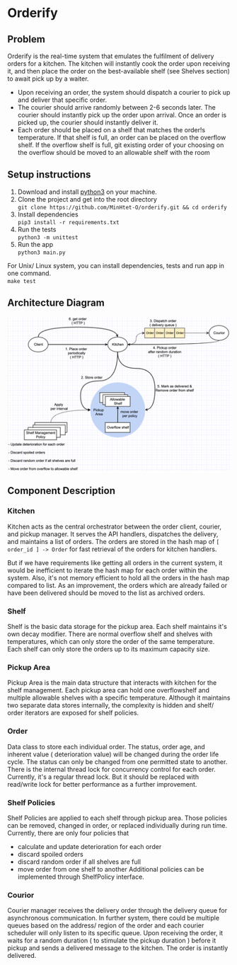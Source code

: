 # Orderify

## Problem

Orderify is the real-time system that emulates the fulfilment of delivery orders for a kitchen. The kitchen will instantly cook the order upon receiving it, and then place the order on the best-available shelf (see Shelves section) to await pick up by a waiter.
- Upon receiving an order, the system should dispatch a courier to pick up and deliver that specific order.
- The courier should arrive randomly between 2-6 seconds later. The courier should instantly pick up the order upon arrival. Once an order is picked up, the courier should instantly deliver it.
- Each order should be placed on a shelf that matches the order!s temperature. If that shelf is full, an order can be placed on the overflow shelf. If the overflow shelf is full, git existing order of your choosing on the overflow should be moved to an allowable shelf with the room

## Setup instructions
1. Download and install [python3](https://www.python.org/downloads/) on your machine.
2. Clone the project and get into the root directory <br>```git clone https://github.com/MinHtet-O/orderify.git && cd orderify```
3. Install dependencies <br>```pip3 install -r requirements.txt```
4. Run the tests <br>```python3 -m unittest```
5. Run the app <br>```python3 main.py```

For Unix/ Linux system, you can install dependencies, tests and run app in one command.<br>```make test```

## Architecture Diagram
![alt text](https://github.com/MinHtet-O/orderify/blob/main/resources/diagrams/3_final_after_refactoring.png)

## Component Description

### Kitchen
Kitchen acts as the central orchestrator between the order client, courier, and pickup manager.
It serves the API handlers, dispatches the delivery, and maintains a list of orders.
The orders are stored in the hash map of `````[ order_id ] -> Order````` for fast retrieval of the orders for kitchen handlers.

But if we have requirements like getting all orders in the current system, it would be inefficient to iterate 
the hash map for each order within the system. Also, it's not memory efficient to hold all the orders in the hash map compared to list. 
As an improvement, the orders which are already failed or have been delivered should be moved to the list as archived orders.

### Shelf
Shelf is the basic data storage for the pickup area. Each shelf maintains it's own decay modifier.
There are normal overflow shelf and shelves with temperatures, which can only store the order of the same temperature.
Each shelf can only store the orders up to its maximum capacity size.

### Pickup Area
Pickup Area is the main data structure that interacts with kitchen for the shelf management.
Each pickup area can hold one overflowshelf and multiple allowable shelves with a specific temperature.
Although it maintains two separate data stores internally, the complexity is hidden and shelf/ order iterators are exposed for shelf policies.

### Order

Data class to store each individual order. The status, order age, and inherent value ( deterioration value) will be changed during the order life cycle.
The status can only be changed from one permitted state to another. There is the internal thread lock for concurrency control for each order.
Currently, it's a regular thread lock. But it should be replaced with read/write lock for better performance as a further improvement.

### Shelf Policies

Shelf Policies are applied to each shelf through pickup area.
Those policies can be removed, changed in order, or replaced individually during run time.
Currently, there are only four policies that
- calculate and update deterioration for each order
- discard spoiled orders
- discard random order if all shelves are full
- move order from one shelf to another
  Additional policies can be implemented through ShelfPolicy interface.

### Courior

Courier manager receives the delivery order through the delivery queue for asynchronous communication.
In further system, there could be multiple queues based on the address/ region of the order and each courier scheduler
will only listen to its specific queue.
Upon receiving the order, it waits for a random duration ( to stimulate the pickup duration ) before
it pickup and sends a delivered message to the kitchen. The order is instantly delivered.
